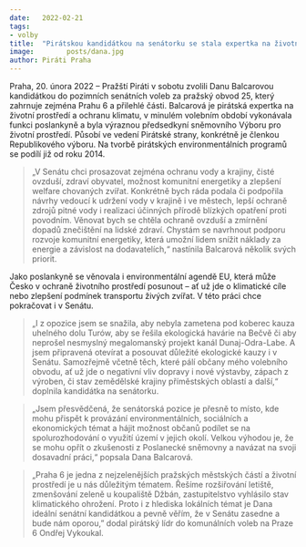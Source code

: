 ```yaml
---
date:   2022-02-21
tags:  
- volby
title:  "Pirátskou kandidátkou na senátorku se stala expertka na životní prostředí Dana Balcarová"
image: 	      posts/dana.jpg
author: Piráti Praha
---
```


Praha, 20. února 2022 – Pražští Piráti v sobotu zvolili Danu Balcarovou kandidátkou do pozimních senátních voleb za pražský obvod 25, který zahrnuje zejména Prahu 6 a přilehlé části. Balcarová je pirátská expertka na životní prostředí a ochranu klimatu, v minulém volebním období vykonávala funkci poslankyně a byla výraznou předsedkyní sněmovního Výboru pro životní prostředí. Působí ve vedení Pirátské strany, konkrétně je členkou Republikového výboru. Na tvorbě pirátských environmentálních programů se podílí již od roku 2014.

> „V Senátu chci prosazovat zejména ochranu vody a krajiny, čisté ovzduší, zdraví obyvatel, možnost komunitní energetiky a zlepšení welfare chovaných zvířat. Konkrétně bych ráda podala či podpořila návrhy vedoucí k udržení vody v krajině i ve městech, lepší ochraně zdrojů pitné vody i realizaci účinných přírodě blízkých opatření proti povodním. Věnovat bych se chtěla ochraně ovzduší a zmírnění dopadů znečištění na lidské zdraví. Chystám se navrhnout podporu rozvoje komunitní energetiky, která umožní lidem snížit náklady za energie a závislost na dodavatelích,“ nastínila Balcarová několik svých priorit.

Jako poslankyně se věnovala i environmentální agendě EU, která může Česko v ochraně životního prostředí posunout – ať už jde o klimatické cíle nebo zlepšení podmínek transportu živých zvířat. V této práci chce pokračovat i v Senátu.

> „I z opozice jsem se snažila, aby nebyla zametena pod koberec kauza uhelného dolu Turów, aby se řešila ekologická havárie na Bečvě či aby neprošel nesmyslný megalomanský projekt kanál Dunaj-Odra-Labe. A jsem připravená otevírat a posouvat důležité ekologické kauzy i v Senátu. Samozřejmě včetně těch, které pálí občany mého volebního obvodu, ať už jde o negativní vliv dopravy i nové výstavby, zápach z výroben, či stav zemědělské krajiny příměstských oblastí a další,“ doplnila kandidátka na senátorku.

> „Jsem přesvědčená, že senátorská pozice je přesně to místo, kde mohu přispět k provázání environmentálních, sociálních a ekonomických témat a hájit možnost občanů podílet se na spolurozhodování o využití území v jejich okolí. Velkou výhodou je, že se mohu opřít o zkušenosti z Poslanecké sněmovny a navázat na svoji dosavadní práci,“ popsala Dana Balcarová.

> „Praha 6 je jedna z nejzelenějších pražských městských částí a životní prostředí je u nás důležitým tématem. Řešíme rozšiřování letiště, zmenšování zeleně u koupaliště Džbán, zastupitelstvo vyhlásilo stav klimatického ohrožení. Proto i z hlediska lokálních témat je Dana ideální senátní kandidátkou a pevně věřím, že v Senátu zasedne a bude nám oporou,” dodal pirátský lídr do komunálních voleb na Praze 6 Ondřej Vykoukal.
